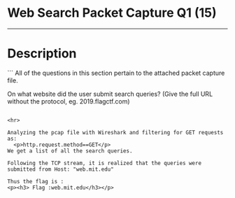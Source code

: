 <h1>Web Search Packet Capture Q1 (15)</h1>
<hr>

<h1>Description</h1>
```
All of the questions in this section pertain to the attached packet capture file.

On what website did the user submit search queries? (Give the full URL without the protocol, eg. 2019.flagctf.com)
```

<hr>

Analyzing the pcap file with Wireshark and filtering for GET requests as:
  <p>http.request.method==GET</p>
We get a list of all the search queries. 

Following the TCP stream, it is realized that the queries were submitted from Host: "web.mit.edu"

Thus the flag is :
<p><h3> Flag :web.mit.edu</h3></p>

